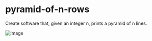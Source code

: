 # pyramid-of-n-rows
Create software that, given an integer n, prints a pyramid of n lines.

![image](https://user-images.githubusercontent.com/110761740/183882005-4085ee32-4a7d-464d-875e-36b25cebb64e.png)
